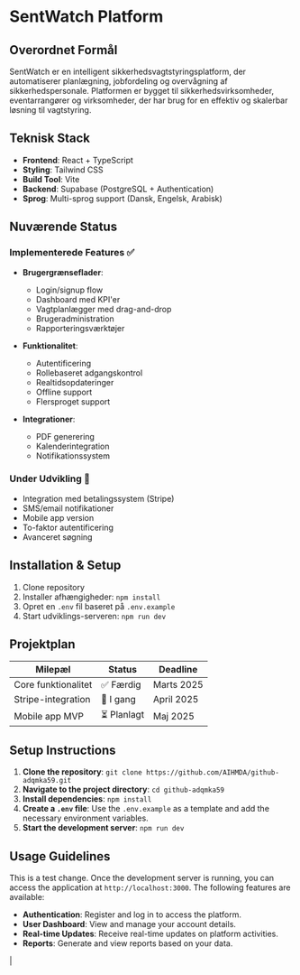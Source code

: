# SentWatch Platform

## Overordnet Formål
SentWatch er en intelligent sikkerhedsvagtstyringsplatform, der automatiserer planlægning, jobfordeling og overvågning af sikkerhedspersonale. Platformen er bygget til sikkerhedsvirksomheder, eventarrangører og virksomheder, der har brug for en effektiv og skalerbar løsning til vagtstyring.

## Teknisk Stack
- **Frontend**: React + TypeScript
- **Styling**: Tailwind CSS
- **Build Tool**: Vite
- **Backend**: Supabase (PostgreSQL + Authentication)
- **Sprog**: Multi-sprog support (Dansk, Engelsk, Arabisk)

## Nuværende Status

### Implementerede Features ✅
- **Brugergrænseflader**:
  - Login/signup flow
  - Dashboard med KPI'er
  - Vagtplanlægger med drag-and-drop
  - Brugeradministration
  - Rapporteringsværktøjer

- **Funktionalitet**:
  - Autentificering
  - Rollebaseret adgangskontrol
  - Realtidsopdateringer
  - Offline support
  - Flersproget support

- **Integrationer**:
  - PDF generering
  - Kalenderintegration
  - Notifikationssystem

### Under Udvikling 🚧
- Integration med betalingssystem (Stripe)
- SMS/email notifikationer
- Mobile app version
- To-faktor autentificering
- Avanceret søgning

## Installation & Setup
1. Clone repository
2. Installer afhængigheder: `npm install`
3. Opret en `.env` fil baseret på `.env.example`
4. Start udviklings-serveren: `npm run dev`

## Projektplan
| Milepæl | Status | Deadline |
|---|---|---|
| Core funktionalitet | ✅ Færdig | Marts 2025 |
| Stripe-integration | 🔄 I gang | April 2025 |
| Mobile app MVP | ⏳ Planlagt | Maj 2025

## Setup Instructions

1. **Clone the repository**: `git clone https://github.com/AIHMDA/github-adqmka59.git`
2. **Navigate to the project directory**: `cd github-adqmka59`
3. **Install dependencies**: `npm install`
4. **Create a `.env` file**: Use the `.env.example` as a template and add the necessary environment variables.
5. **Start the development server**: `npm run dev`

## Usage Guidelines

This is a test change.
Once the development server is running, you can access the application at `http://localhost:3000`. The following features are available:

- **Authentication**: Register and log in to access the platform.
- **User Dashboard**: View and manage your account details.
- **Real-time Updates**: Receive real-time updates on platform activities.
- **Reports**: Generate and view reports based on your data.

|
